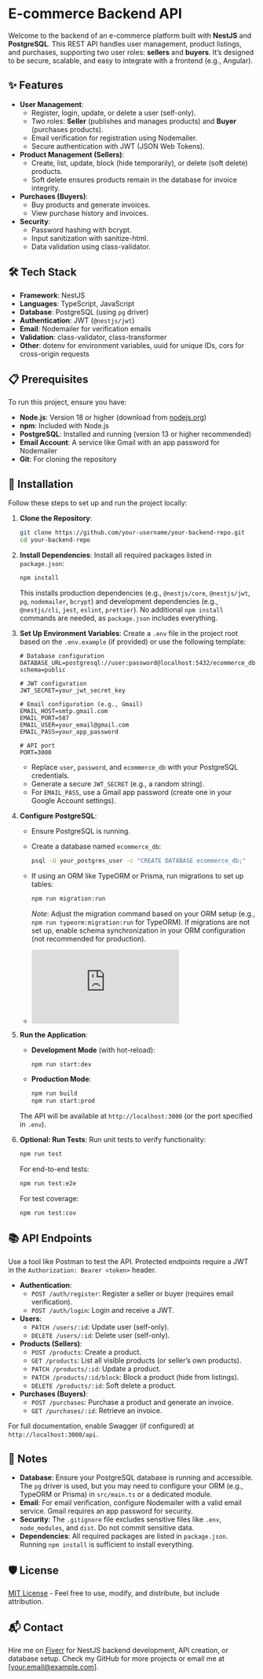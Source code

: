 # E-commerce Backend API

Welcome to the backend of an e-commerce platform built with **NestJS** and **PostgreSQL**. This REST API handles user management, product listings, and purchases, supporting two user roles: **sellers** and **buyers**. It’s designed to be secure, scalable, and easy to integrate with a frontend (e.g., Angular).

## ✨ Features

- **User Management**:
  - Register, login, update, or delete a user (self-only).
  - Two roles: **Seller** (publishes and manages products) and **Buyer** (purchases products).
  - Email verification for registration using Nodemailer.
  - Secure authentication with JWT (JSON Web Tokens).
- **Product Management (Sellers)**:
  - Create, list, update, block (hide temporarily), or delete (soft delete) products.
  - Soft delete ensures products remain in the database for invoice integrity.
- **Purchases (Buyers)**:
  - Buy products and generate invoices.
  - View purchase history and invoices.
- **Security**:
  - Password hashing with bcrypt.
  - Input sanitization with sanitize-html.
  - Data validation using class-validator.

## 🛠️ Tech Stack

- **Framework**: NestJS
- **Languages**: TypeScript, JavaScript
- **Database**: PostgreSQL (using `pg` driver)
- **Authentication**: JWT (`@nestjs/jwt`)
- **Email**: Nodemailer for verification emails
- **Validation**: class-validator, class-transformer
- **Other**: dotenv for environment variables, uuid for unique IDs, cors for cross-origin requests

## 📋 Prerequisites

To run this project, ensure you have:
- **Node.js**: Version 18 or higher (download from [nodejs.org](https://nodejs.org))
- **npm**: Included with Node.js
- **PostgreSQL**: Installed and running (version 13 or higher recommended)
- **Email Account**: A service like Gmail with an app password for Nodemailer
- **Git**: For cloning the repository

## 🚀 Installation

Follow these steps to set up and run the project locally:

1. **Clone the Repository**:
   ```bash
   git clone https://github.com/your-username/your-backend-repo.git
   cd your-backend-repo
   ```

2. **Install Dependencies**:
   Install all required packages listed in `package.json`:
   ```bash
   npm install
   ```
   This installs production dependencies (e.g., `@nestjs/core`, `@nestjs/jwt`, `pg`, `nodemailer`, `bcrypt`) and development dependencies (e.g., `@nestjs/cli`, `jest`, `eslint`, `prettier`). No additional `npm install` commands are needed, as `package.json` includes everything.

3. **Set Up Environment Variables**:
   Create a `.env` file in the project root based on the `.env.example` (if provided) or use the following template:
   ```plaintext
   # Database configuration
   DATABASE_URL=postgresql://user:password@localhost:5432/ecommerce_db?schema=public

   # JWT configuration
   JWT_SECRET=your_jwt_secret_key

   # Email configuration (e.g., Gmail)
   EMAIL_HOST=smtp.gmail.com
   EMAIL_PORT=587
   EMAIL_USER=your_email@gmail.com
   EMAIL_PASS=your_app_password

   # API port
   PORT=3000
   ```
   - Replace `user`, `password`, and `ecommerce_db` with your PostgreSQL credentials.
   - Generate a secure `JWT_SECRET` (e.g., a random string).
   - For `EMAIL_PASS`, use a Gmail app password (create one in your Google Account settings).

4. **Configure PostgreSQL**:
   - Ensure PostgreSQL is running.
   - Create a database named `ecommerce_db`:
     ```bash
     psql -U your_postgres_user -c "CREATE DATABASE ecommerce_db;"
     ```
   - If using an ORM like TypeORM or Prisma, run migrations to set up tables:
     ```bash
     npm run migration:run
     ```
     *Note*: Adjust the migration command based on your ORM setup (e.g., `npm run typeorm:migration:run` for TypeORM). If migrations are not set up, enable schema synchronization in your ORM configuration (not recommended for production).
  
   - ![Download Database Schema(SQL)](https://raw.githubusercontent.com/XstremiscX/TechnovaBackend/main/database-schema.sql)
 
5. **Run the Application**:
   - **Development Mode** (with hot-reload):
     ```bash
     npm run start:dev
     ```
   - **Production Mode**:
     ```bash
     npm run build
     npm run start:prod
     ```
   The API will be available at `http://localhost:3000` (or the port specified in `.env`).

6. **Optional: Run Tests**:
   Run unit tests to verify functionality:
   ```bash
   npm run test
   ```
   For end-to-end tests:
   ```bash
   npm run test:e2e
   ```
   For test coverage:
   ```bash
   npm run test:cov
   ```

## 📚 API Endpoints

Use a tool like Postman to test the API. Protected endpoints require a JWT in the `Authorization: Bearer <token>` header.

- **Authentication**:
  - `POST /auth/register`: Register a seller or buyer (requires email verification).
  - `POST /auth/login`: Login and receive a JWT.
- **Users**:
  - `PATCH /users/:id`: Update user (self-only).
  - `DELETE /users/:id`: Delete user (self-only).
- **Products (Sellers)**:
  - `POST /products`: Create a product.
  - `GET /products`: List all visible products (or seller’s own products).
  - `PATCH /products/:id`: Update a product.
  - `PATCH /products/:id/block`: Block a product (hide from listings).
  - `DELETE /products/:id`: Soft delete a product.
- **Purchases (Buyers)**:
  - `POST /purchases`: Purchase a product and generate an invoice.
  - `GET /purchases/:id`: Retrieve an invoice.

For full documentation, enable Swagger (if configured) at `http://localhost:3000/api`.

## 📝 Notes

- **Database**: Ensure your PostgreSQL database is running and accessible. The `pg` driver is used, but you may need to configure your ORM (e.g., TypeORM or Prisma) in `src/main.ts` or a dedicated module.
- **Email**: For email verification, configure Nodemailer with a valid email service. Gmail requires an app password for security.
- **Security**: The `.gitignore` file excludes sensitive files like `.env`, `node_modules`, and `dist`. Do not commit sensitive data.
- **Dependencies**: All required packages are listed in `package.json`. Running `npm install` is sufficient to install everything.

## 🛡️ License

[MIT License](LICENSE) - Feel free to use, modify, and distribute, but include attribution.

## 📬 Contact

Hire me on [Fiverr](https://www.fiverr.com/your-profile) for NestJS backend development, API creation, or database setup. Check my GitHub for more projects or email me at [your.email@example.com].
